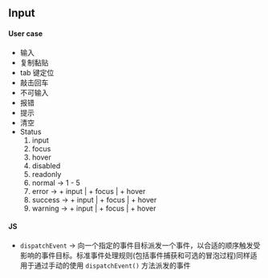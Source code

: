 ## Input

#### User case
- 输入
- 复制黏贴
- tab 键定位
- 敲击回车
- 不可输入
- 报错
- 提示
- 清空
- Status
    1. input
    2. focus
    3. hover
    4. disabled
    5. readonly
    6. normal -> 1 - 5
    7. error -> + input | + focus | + hover
    8. success -> + input | + focus | + hover
    9. warning -> + input | + focus | + hover

#### JS
- ` dispatchEvent ` -> 向一个指定的事件目标派发一个事件，以合适的顺序触发受影响的事件目标。标准事件处理规则(包括事件捕获和可选的冒泡过程)同样适用于通过手动的使用 ` dispatchEvent() ` 方法派发的事件
